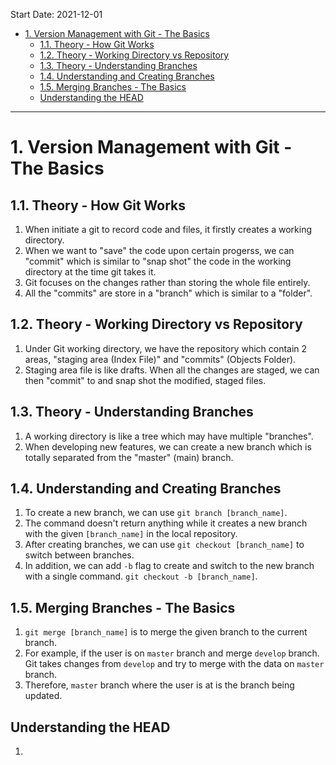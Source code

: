Start Date: 2021-12-01

- [1. Version Management with Git - The Basics](#1-version-management-with-git---the-basics)
  - [1.1. Theory - How Git Works](#11-theory---how-git-works)
  - [1.2. Theory - Working Directory vs Repository](#12-theory---working-directory-vs-repository)
  - [1.3. Theory - Understanding Branches](#13-theory---understanding-branches)
  - [1.4. Understanding and Creating Branches](#14-understanding-and-creating-branches)
  - [1.5. Merging Branches - The Basics](#15-merging-branches---the-basics)
  - [Understanding the HEAD](#understanding-the-head)

---

# 1. Version Management with Git - The Basics
## 1.1. Theory - How Git Works
1. When initiate a git to record code and files, it firstly creates a working directory.
2. When we want to "save" the code upon certain progerss, we can "commit" which is similar to "snap shot" the code in the working directory at the time git takes it.
3. Git focuses on the changes rather than storing the whole file entirely.
4. All the "commits" are store in a "branch" which is similar to a "folder".

## 1.2. Theory - Working Directory vs Repository
1. Under Git working directory, we have the repository which contain 2 areas, "staging area (Index File)" and "commits" (Objects Folder).
2. Staging area file is like drafts. When all the changes are staged, we can then "commit" to and snap shot the modified, staged files.

## 1.3. Theory - Understanding Branches
1. A working directory is like a tree which may have multiple "branches".
2. When developing new features, we can create a new branch which is totally separated from the "master" (main) branch.

## 1.4. Understanding and Creating Branches
1. To create a new branch, we can use `git branch [branch_name]`.
2. The command doesn't return anything while it creates a new branch with the given `[branch_name]` in the local repository.
3. After creating branches, we can use `git checkout [branch_name]` to switch between branches.
4. In addition, we can add `-b` flag to create and switch to the new branch with a single command. `git checkout -b [branch_name]`.

## 1.5. Merging Branches - The Basics
1. `git merge [branch_name]` is to merge the given branch to the current branch. 
2. For example, if the user is on `master` branch and merge `develop` branch. Git takes changes from `develop` and try to merge with the data on `master` branch.
3. Therefore, `master` branch where the user is at is the branch being updated.

## Understanding the HEAD
1. 
